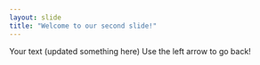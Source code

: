 ```yaml
---
layout: slide
title: "Welcome to our second slide!"
---
```

Your text (updated something here)
Use the left arrow to go back!
